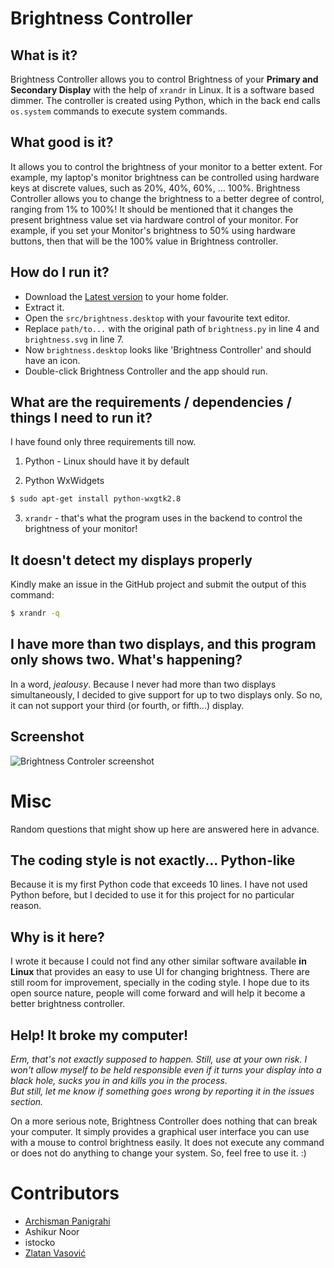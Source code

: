 # Brightness Controller

## What is it?

Brightness Controller allows you to control Brightness of your **Primary and Secondary Display** with the help of `xrandr` in Linux. It is a software based dimmer. The controller is created using Python, which in the back end calls `os.system` commands to execute system commands.

## What good is it?

It allows you to control the brightness of your monitor to a better extent. For example, my laptop's monitor brightness can be controlled using hardware keys at discrete values, such as 20%, 40%, 60%, ... 100%. Brightness Controller allows you to change the brightness to a better degree of control, ranging from 1% to 100%! It should be mentioned that it changes the present brightness value set via hardware control of your monitor. For example, if you set your Monitor's brightness to 50% using hardware buttons, then that will be the 100% value in Brightness controller. 

## How do I run it? 

- Download the [Latest version](https://github.com/lordamit/Brightness/archive/master.zip) to your home folder.
- Extract it.
- Open the `src/brightness.desktop` with your favourite text editor.
- Replace `path/to...` with the original path of `brightness.py` in line 4 and `brightness.svg` in line 7.
- Now `brightness.desktop` looks like 'Brightness Controller' and should have an icon.
- Double-click Brightness Controller and the app should run.

## What are the requirements / dependencies / things I need to run it?

I have found only three requirements till now.

1. Python - Linux should have it by default

2. Python WxWidgets
```bash
$ sudo apt-get install python-wxgtk2.8
```
3. `xrandr` - that's what the program uses in the backend to control the brightness of your monitor!

## It doesn't detect my displays properly

Kindly make an issue in the GitHub project and submit the output of this command:
```bash
$ xrandr -q
```

## I have more than two displays, and this program only shows two. What's happening?

In a word, *jealousy*. Because I never had more than two displays simultaneously, I decided to give support for up to two displays only. So no, it can not support your third (or fourth, or fifth...) display.

## Screenshot

![Brightness Controler screenshot](http://farm3.staticflickr.com/2829/9290314985_725f94cb98.jpg)

# Misc

Random questions that might show up here are answered here in advance.

## The coding style is not exactly... Python-like
 
Because it is my first Python code that exceeds 10 lines. I have not used Python before, but I decided to use it for this project for no particular reason.

## Why is it here?

I wrote it because I could not find any other similar software available **in Linux** that provides an easy to use UI for changing brightness. There are still room for improvement, specially in the coding style. I hope due to its open source nature, people will come forward and will help it become a better brightness controller.

## Help! It broke my computer!

*Erm, that's not exactly supposed to happen. Still, use at your own risk. I won't allow myself to be held responsible even if it turns your display into a black hole, sucks you in and kills you in the process.  
But still, let me know if something goes wrong by reporting it in the issues section.*

On a more serious note, Brightness Controller does nothing that can break your computer. It simply provides a graphical user interface you can use with a mouse to control brightness easily. It does not execute any command or does not do anything to change your system. So, feel free to use it. :)

# Contributors

- [Archisman Panigrahi](https://twitter.com/apandada1)
- Ashikur Noor
- istocko
- [Zlatan Vasović](https://twitter.com/ZXeDroid)
